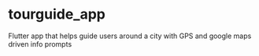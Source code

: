 # tourguide_app
Flutter app that helps guide users around a city with GPS and google maps driven info prompts
